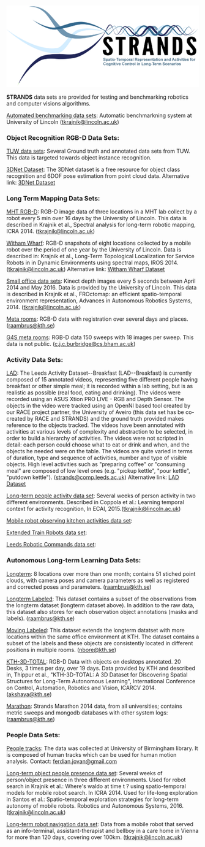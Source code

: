 ![STRANDS logo](images/index/STRANDS_logo.png)


**STRANDS** data sets are provided for testing and benchmarking robotics and computer visions algorithms.

[Automated benchmarking data sets](auto_benchmark): Automatic benchmarkning system at University of Lincoln (tkrajnik@lincoln.ac.uk)

### Object Recognition RGB-D Data Sets:

[TUW data sets](tuw): Several Ground truth and annotated data sets from TUW. This data is targeted towards object instance recognition.

[3DNet Dataset](three_d_net): The 3DNet dataset is a free resource for object class recognition and 6DOF pose estimation from point cloud data. Alternative link: [3DNet Dataset](https://strands.pdc.kth.se/public/3DNet_Dataset/)

### Long Term Mapping Data Sets:

[MHT RGB-D](mht_rgbd): RGB-D image data of three locations in a MHT lab collect by a robot every 5 min over 16 days by the University of Lincoln. This data is described in Krajnik et al., Spectral analysis for long-term robotic mapping, ICRA 2014. (tkrajnik@lincoln.ac.uk)

[Witham Wharf](witham_wharf): RGB-D snapshots of eight locations collected by a mobile robot over the period of one year by the University of Lincoln. Data is described in: Krajnik et al., Long-Term Topological Localization for Service Robots in in Dynamic Environments using spectral maps, IROS 2014. (tkrajnik@lincoln.ac.uk) Alternative link: [Witham Wharf Dataset](https://strands.pdc.kth.se/public/Witham_Wharf_RGB-D_dataset/)

[Small office data sets](small_office): Kinect depth images every 5 seconds between April 2014 and May 2016. Data is provided by the University of Lincoln. This data is described in Krajnik et al., FROctomap: an efficient spatio-temporal environment representation, Advances in Autonomous Robotics Systems, 2014. (tkrajnik@lincoln.ac.uk)

[Meta rooms](meta_rooms): RGB-D data with registration over several days and places. (raambrus@kth.se)

[G4S meta rooms](https://lcas.lincoln.ac.uk/owncloud/public.php?service=files&t=cee1ceb7fb49ad373288f1249b7ff48b&dir=%2FG4S_2014): RGB-D data 150 sweeps with 18 images per sweep. This data is not public. (c.j.c.burbridge@cs.bham.ac.uk)

### Activity Data Sets:

[LAD](https://dartportal.leeds.ac.uk/dataset/lad): The Leeds Activity Dataset--Breakfast (LAD--Breakfast) is currently composed of 15 annotated videos, representing five different people having breakfast or other simple meal; it is recorded within a lab setting, but is as realistic as possible (real food, eating and drinking). The videos were recorded using an ASUS Xtion PRO LIVE - RGB and Depth Sensor. The objects in the video were tracked using an OpenNI based tool created by our RACE project partner, the University of Aveiro (this data set has be co-created by RACE and STRANDS) and the ground truth provided makes reference to the objects tracked. The videos have been annotated with activities at various levels of complexity and abstraction to be selected, in order to build a hierarchy of activities. The videos were not scripted in detail: each person could choose what to eat or drink and when, and the objects he needed were on the table. The videos are quite varied in terms of duration, type and sequence of activities, number and type of visible objects. High level activities such as "preparing coffee" or "consuming meal" are composed of low level ones (e.g. "pickup kettle", "pour kettle", "putdown kettle"). (strands@comp.leeds.ac.uk) Alternative link: [LAD Dataset](https://strands.pdc.kth.se/public/LAD/)

[Long-term people activity data set](person_activity): Several weeks of person activity in two different environments. Described in Coppola et al.: Learning temporal context for activity recognition, In ECAI, 2015.(tkrajnik@lincoln.ac.uk)

[Mobile robot observing kitchen activities data set](https://doi.org/10.5518/86):

[Extended Train Robots data set](https://doi.org/10.5518/32):

[Leeds Robotic Commands data set](https://doi.org/10.5518/110):

### Autonomous Long-term Learning Data Sets:

[Longterm](kth_lt): 8 locations over more than one month; contains 51 stiched point clouds, with camera poses and camera parameters as well as registered and corrected poses and parameters. (raambrus@kth.se)

[Longterm Labeled](kth_lt_labels): This dataset contains a subset of the observations from the longterm dataset (longterm dataset above). In addition to the raw data, this dataset also stores for each observation object annotations (masks and labels). (raambrus@kth.se)

[Moving Labeled](kth_lt_moving): This dataset extends the longterm datatset with more locations within the same office environment at KTH. The dataset contains a subset of the labels and these objects are consistently located in different positions in multiple rooms. (nbore@kth.se)

[KTH-3D-TOTAL](kth_3d): RGB-D Data with objects on desktops annotated. 20 Desks, 3 times per day, over 19 days. Data provided by KTH and described in, Thippur et al., "KTH-3D-TOTAL: A 3D Dataset for Discovering Spatial Structures for Long-Term Autonomous Learning", International Conference on Control, Automation, Robotics and Vision, ICARCV 2014. (akshaya@kth.se)

[Marathon](marathon): Strands Marathon 2014 data, from all universities; contains metric sweeps and mongodb databases with other system logs: (raambrus@kth.se)

### People Data Sets:

[People tracks](people_tracks): The data was collected at University of Birmingham library. It is composed of human tracks which can be used for human motion analysis. Contact: ferdian.jovan@gmail.com

[Long-term object people presence data set](object_presence): Several weeks of person/object presence in three different environments. Used for robot search in Krajnik et al.: Where's waldo at time t ? using spatio-temporal models for mobile robot search. In ICRA 2014. Used for life-long exploration in Santos et al.: Spatio-temporal exploration strategies for long-term autonomy of mobile robots. Robotics and Autonomous Systems, 2016.(tkrajnik@lincoln.ac.uk)

[Long-term robot navigation data set](care_home): Data from a mobile robot that served as an info-terminal, assistant-therapist and bellboy in a care home in Vienna for more than 120 days, covering over 100km. (tkrajnik@lincoln.ac.uk)


